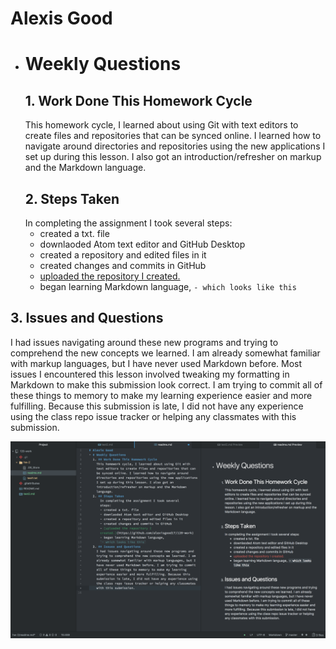 # Alexis Good
* # Weekly Questions
  ## 1. Work Done This Homework Cycle
    This homework cycle, I learned about using Git with text editors to create files and repositories that can be synced online. I learned how to navigate around directories and repositories using the new applications I set up during this lesson. I also got an introduction/refresher on markup and the Markdown language.
  ## 2. Steps Taken
    In completing the assignment I took several steps:
    - created a txt. file
    - downlaoded Atom text editor and GitHub Desktop
    - created a repository and edited files in it
    - created changes and commits in GitHub
    - [uploaded the repository I created.](https://github.com/alexisgood17/120-work)
    - began learning Markdown language,
    `- which looks like this`
 ## 3. Issues and Questions
  I had issues navigating around these new programs and trying to comprehend the new concepts we learned. I am already somewhat familiar with markup languages, but I have never used Markdown before. Most issues I encountered this lesson involved tweaking my formatting in Markdown to make this submission look correct. I am trying to commit all of these things to memory to make my learning experience easier and more fulfilling. Because this submission is late, I did not have any experience using the class repo issue tracker or helping any classmates with this submission.

![image of my editor](screenshoteditor.png)
